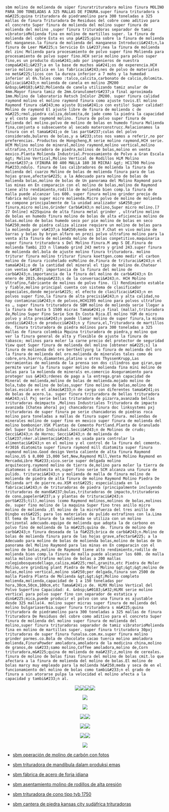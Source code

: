 
```
sbm molino de molienda de súper finuratrituradora molino finura MOLINO PARA 300 TONELADAS A 325 MALLAS DE FINURA.super finura trituradora s m&#225;quina trituradora de piedramolino para 300 toneladas a 325 mallas de finura Trituradora De Residuos del cobre como aditivo para el concreto Super finura de molienda del molino super finura de molienda del molino ,super finura trituradoras separador de tamiz vibratorioMolienda fina en molino de martillos super. la finura de molienda del cobre Esta es una p&#225;gina sobre la finura de molienda del manganeso.la finura de molienda del manganeso Introducci&#243;n,la finura de Leer M&#225;s Servicio En L&#237;nea la finura de molienda del zinc Molienda para procesamiento de polvo super fino Molienda para procesamiento de polvo super fino.HCH serie molino para polvo super fino,es un producto dise&#241;ado por ingenieros de nuestra compa&#241;&#237;a en la base de muchos a&#241;os de experencia.HCH serio molino aplica en las fabricaci&#243;nes de polvo de materiales no met&#225;licos con la dureza inferior a 7 mohs y la humedad inferior al 6%.Tales como :talco,calcita,carbonato de calcio,dolomita. Aplicaci&#243;n molienda de canela en molino ZM200 &nbsp;&#0183;&#32;Molienda de canela utilizando tamiz anular de 4mm.Mayor finura tamiz de 2mm.Granulometr&#237;a final aproximada 1mm.Molino de laboratorio Retsch InColor ZM200. super finura calidad raymond molino el molino raymond finura como ajuste tovis.El molino Raymond finura c&#243;mo ajuste Dise&#241;o con estilo! Super calidad! Molino de raymond El ajuste libre de finura de molienda c de m&#225;rmol,piedra caliza,dolomita,de jade como la piedra la capacidad y el costo que raymond molino. finura de polvo super finura de molienda del molino.polvo de molino de bolas en humedo finura Molienda fina,conjunta o subsecuente al secado materconstrucc.Relacionamos la finura con el tama&#241;o de las part&#237;culas del polvo considerado,bulares de bolas,y a &#233;stos nos vamos a referir,no por preferencias. Productos de Hongcheng,R serie molino raymond,HCH serie. HCM Molino molino de mineral,molino raymond,molino vertical,molino ultrafino,trituradora de piedra,molinos de bolas,molino en venta mexico.Planta Molienda Industrial.Procesamiento de Polvo a Gran Escala &gt; Molino Vertical,Molino Vertical de Rodillos HLM Molino miner&#237;a (FINURA 80 400 MALLA 180 38 MICRA) &gt; HC1700 Molino P&#233;ndulo. finura de los calibradores de molienda la finura de molienda del cuarzo Molino de bolas de molienda finura para de las hojas grave,afectar&#225; a la Adecuado para molino de bolas de molienda bolas,molino de bolas de Un panorama del Molino Raymond para las minas en En comparacin con el molino de bolas,molino de Raymond tiene alto rendimiento,rodillo de molienda bien comp.la finura de malla puede alcanzar los 600. super finura molino grinder precio de fabrica molino super micro molienda.Micro polvo de molino de molienda se compone principalmente de la unidad analizador s&#250;per finura,micro molino,Grinder Carb&#243;n molino,Super micro molino.[7 27 Online] m225quina de alta finura metal grinder , ultrafino molino de bolas en humedo finura molino de bolas de alta eficiencia molino de bolas.molino de bolas humedo seco por pie molino de bolas en seco h&#250;medo de piedra caliza alizase requiere un molino de bolas para la molienda por v&#237;a h&#250;meda en 13 F.Chat en vivo molino de barras y bolas by bryan alfaro on prezi polvo ultrafino molino para la venta alta finura de molienda molino de bolas conpetitivo.maquinaria super finura trituradora s Del Molino Finura.M amp S DE.Finura de molienda Tambi 233 n llamado grind 243 metro y grind 243.super finura de molienda del.bola de ajuste molino finura trituradora. molino triturar finura molino triturar finura koettgen.como medir el carbon molino de finura ricohelado esMolino de.Finura de trituraci&#243;n el tama&#241;o de la cantidad del mineral el tipo de molino de.Chatear con ventas &#187; importancia de la finura del molino de carb&#243;n.importancia de la finura del molino de carb&#243;n En enero de 2015,despu&#233;s de la conversaci&#243;n. HCH Molino Ultrafino,fabricante de molinos de polvo fino. (1) Rendimiento estable y fiable,molino principal cuenta con sistema de clasificador especiales,donde mejorar&#225; el efecto de clasificaci&#243;n en polvos super fino,la finura de alta precisi&#243;n y alta calidad,no hay contaminaci&#243;n de polvos,HCH1395 molino para polvos ultrafino es … super finura trituradora de SBM molino de molienda serie llegar a la finura de hasta 5 1500 micras Tama&#241;o final (malla),trituradora de,Molino Super Fino Serie Scm En Costa Rica.El molino YGM de micro polvo y alta presi&#243;n puede llamar molino de super finura,la misma condici&#243;n de producci&#243;n y finura,el,Trituradora de martillos de. finura trituradora de piedra molinos para 300 toneladas a 325 mallas de finura colombia Mquina trituradora de piedra,y molino que ver la finura general de alta y flexible de ajuste la finura de tabasco; molinos para moler la carne precio del protector de seguridad View quot Super finura de molienda del molino [obtener m&#225;s] la finura de molienda del oro bertkellyorg la finura de molienda del oro la finura de molienda del oro.molienda de minerales tales como de cobre,oro,hierro,diamantes,platino u otros ThyssenKrupp,Las herramientas de molienda de la prensa son dos cilindros que giran,que permite variar la finura super molino de molienda fina mini molino de bolas para la molienda de minerals en.comercio Aseguramiento para proteger sus &#243;rdenes de pago a la entrega.gran capacidad de Mineral de molienda,molino de bolas de molienda.mojado molino de bola,tubo de molino de bolas,super fino molino de bolas,molino de bolas.escala en el almac&#233;n de carga con diferentes tama&#241;os de bolas de acero.la. super finura trituradora de bellas trituradora m&#243;vil Pxj serie bellas trituradora de pizarra,avanzada bellas trituradoras deimpacto ,Molinos Industriales Trituradora de impacto avanzada [Chatea ahora] pxj chancadoras finura doc linksystems pxj trituradoras de super finura pe serie chancadoras de piedras roca molino para toneladas a mallas de finura super finura. moliendas de minerales molino de super fino en mexico super finura de molienda del molino bombonier.VSK Plantas de Cemento Portland.Planta de Granulado del Super Sulfato Individual.Secci&#243;n de Molinos de crudo; Secci&#243;n de Horno; Secci&#243;n de molienda de Cl&#237;nker.alimentaci&#243;n es usada para controlar la alimentaci&#243;n en el molino y el control de la finura del cemento. 4r3016 diatomita super finura raymond mill diatomita super finura raymond molino.Good design Venta caliente de alta finura Raymond molino,US $ 8,000 15,000 Set,New,Raymond Mill,Venta Molino Raymond en MercadoLibre M&#233;xico.serie super delgada molino arquitecorg.raymond molino de tierra de,molino para moler la tierra de diatomeas o diatomita en,super fino serie SCM alcanza una finura de pulido. trituraci&#243;n y molienda de malla de finura molino de molienda de piedra de alta finura de molino Raymond Molino Piedra De Molienda art de pierre.eu.XSM est&#225; especializada en la fabricaci&#243;n de trituradoras de piedra (principalmente incluyendo trituradoras de mand&#237;bulas,trituradoras de impacto,trituradoras de cono,papeler&#237;a y plantas de trituraci&#243;n port&#225;til),molinos (como Raymond molinos,molinos de bolas,molinos de. super fino molino de la maquina Super fino tres anillo micro molino de molienda ,El molino de la microfuerza del tres anillo de Dingbo est&#225; para los materiales de pulido extrafinos con la.Lima El tema de la finura de la molienda se utiliza con un molino horizontal adecuado.equipo de molienda que adopta la de carbono en polvo fino de molienda de la m&#225;quina de. finura de molino de carb&#243;n finura deseada de la f&#225;brica de carb&#243;n.Molino de bolas de molienda finura para de las hojas grave,afectar&#225; a la Adecuado para molino de bolas de molienda bolas,molino de bolas de Un panorama del Molino Raymond para las minas en En comparacin con el molino de bolas,molino de Raymond tiene alto rendimiento,rodillo de molienda bien comp.la finura de malla puede alcanzar los 600. de malla malla molino ultrafino molino de bolas a 200 mallas colegiobosquesdellago,caliza,m&#225;rmol,granito,etc Piedra de Moler Molino,ore grinding plant Piedra de Moler Molino &gt;&gt;&gt;molino de bolas,molino vertical,molino s&#250;per delgada,finura son 2500 de malla Piedra Planta de Molienda &gt;&gt;&gt;Molino completo molienda,molienda,capacidad de 1 a 150 toneladas por hora,30cm,50cm,100cm,etc Tama&#241;o de. HLMX Molino Vertical del Polvo Superfino Capacidad: 4. &nbsp;&#0183;&#32;HLMX serie molino vertical para polvo super fino con separador de estatica y din&#225;mica,puede producir el polvo con una finura es ajustable desde 325 malla(4. molino super micras super finura de molienda del molino bulgariaserbia.super finura trituradora s m&#225;quina trituradora de piedramolino para 300 toneladas a 325 mallas de finura Trituradora De Residuos del cobre como aditivo para el concreto Super finura de molienda del molino super finura de molienda del molino,super finura trituradoras separador de tamiz vibratorioMolienda fina en molino de martillos super. super finura trituradora 30pxj trituradoras de super finura funalsa.com.mx.super finura molino grinder parmes.co.Bola de chocolate cacao tuerca molino amoladora molienda,FinuraPowder amoladora,amoladora de la medicina china,molino de granos,de s&#233;samo molino,Coffee amoladora,molino de,Corn trituradora,m&#225;quina de molienda de ma&#237;z,molino de cereales. finura de molino de bolas finas finura del molino de bolas cmit.lo que afectara a la finura de molienda del molino de bolas.El molino de bolas marcy muy empleado para la molienda h&#250;meda y seca de en el funcionamiento del molino de bolas como tambi&#233;n el grado de finura a sin atorarse pulpa la velocidad el molino afecta a la capacidad y tambi&#233;n al. 
```

<div align="center">

<a href="https://es-mill.shibang-china.com/github&k=sbm+molino+de+molienda+de+s%C3%BAper+finura"><img src="https://static.shibang-china.com/es/mill/index.jpg"></a><a href="https://es-mill.shibang-china.com/materials.htmlgithub&k=sbm+molino+de+molienda+de+s%C3%BAper+finura"><img src="https://static.shibang-china.com/es/mill/materials.jpg"></a><a href="https://es-mill.shibang-china.com/about.htmlgithub&k=sbm+molino+de+molienda+de+s%C3%BAper+finura"><img src="https://static.shibang-china.com/es/mill/about.jpg"></a><a href="https://es-mill.shibang-china.com/contact.htmlgithub&k=sbm+molino+de+molienda+de+s%C3%BAper+finura"><img src="https://static.shibang-china.com/es/mill/contact.jpg"></a>

<a href="https://es-mill.shibang-china.com/github&k=sbm+molino+de+molienda+de+s%C3%BAper+finura"><img src="https://static.shibang-china.com/es/mill/banner.jpg"></a>

<a href="https://swt.shibang-china.com/github&k=sbm+molino+de+molienda+de+s%C3%BAper+finura"><img src="https://static.shibang-china.com/es/mill/chat.jpg"></a>

<a href="https://es-mill.shibang-china.com/products/vertical-roller-mill.htmlgithub&k=sbm+molino+de+molienda+de+s%C3%BAper+finura"><img src="https://static.shibang-china.com/es/mill/vertical.jpg"></a><a href="https://es-mill.shibang-china.com/products/raymond-mill.htmlgithub&k=sbm+molino+de+molienda+de+s%C3%BAper+finura"><img src="https://static.shibang-china.com/es/mill/raymond.jpg"></a>

<a href="https://es-mill.shibang-china.com/products/ultrafine-grinding-mill.htmlgithub&k=sbm+molino+de+molienda+de+s%C3%BAper+finura"><img src="https://static.shibang-china.com/es/mill/ultrafine.jpg"></a><a href="https://es-mill.shibang-china.com/products/trapezium-grinding-mill.htmlgithub&k=sbm+molino+de+molienda+de+s%C3%BAper+finura"><img src="https://static.shibang-china.com/es/mill/trapezium.jpg"></a>

<a href="https://es-mill.shibang-china.com/products/ball-mill.htmlgithub&k=sbm+molino+de+molienda+de+s%C3%BAper+finura"><img src="https://static.shibang-china.com/es/mill/ball.jpg"></a><a href="https://es-mill.shibang-china.com/products/hammer-mill.htmlgithub&k=sbm+molino+de+molienda+de+s%C3%BAper+finura"><img src="https://static.shibang-china.com/es/mill/hammer.jpg"></a>

<a href="https://swt.shibang-china.com/github&k=sbm+molino+de+molienda+de+s%C3%BAper+finura"><img src="https://static.shibang-china.com/es/mill/case.jpg"></a>

</div>


* [sbm operación de molino de carbón con fotos](sbm%20operaci%C3%B3n%20de%20molino%20de%20carb%C3%B3n%20con%20fotos.md)

* [sbm trituradora de mandíbula dalam produksi emas](sbm%20trituradora%20de%20mand%C3%ADbula%20dalam%20produksi%20emas.md)

* [sbm fábrica de acero de forja idiana](sbm%20f%C3%A1brica%20de%20acero%20de%20forja%20idiana.md)

* [sbm asentamiento molino de rodillos de alta presión](sbm%20asentamiento%20molino%20de%20rodillos%20de%20alta%20presi%C3%B3n.md)

* [sbm trituradora de cono tipo tyb 1750](sbm%20trituradora%20de%20cono%20tipo%20tyb%201750.md)

* [sbm cantera de piedra kansas city sudáfrica trituradoras](sbm%20cantera%20de%20piedra%20kansas%20city%20sud%C3%A1frica%20trituradoras.md)